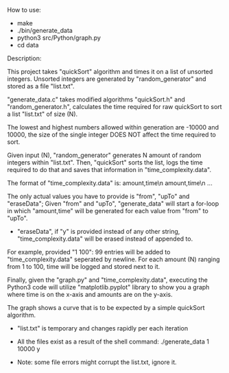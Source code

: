 How to use:
- make
- ./bin/generate_data
- python3 src/Python/graph.py
- cd data

Description:

This project takes "quickSort" algorithm and times it on a list of unsorted integers.
Unsorted integers are generated by "random_generator" and stored as a file "list.txt".

"generate_data.c" takes modified algorithms "quickSort.h" and "random_generator.h",
calculates the time required for raw quickSort to sort a list "list.txt" of size (N).

The lowest and highest numbers allowed within generation are -10000 and 10000,
the size of the single integer DOES NOT affect the time required to sort.


Given input (N), "random_generator" generates N amount of random integers within "list.txt".
Then, "quickSort" sorts the list, logs the time required to do that and saves that
information in "time_complexity.data".

The format of "time_complexity.data" is:
amount,time\n
amount,time\n
...

The only actual values you have to provide is "from", "upTo" and "eraseData";
Given "from" and "upTo", "generate_data" will start a for-loop in which "amount,time" will
be generated for each value from "from" to "upTo".

- "eraseData", if "y" is provided instead of any other string, "time_complexity.data"
will be erased instead of appended to.

For example, provided "1 100":
99 entries will be added to "time_complexity.data" seperated by newline.
For each amount (N) ranging from 1 to 100, time will be logged and stored next to it.

Finally,
given the "graph.py" and "time_complexity.data", executing the Python3 code will
utilize "matplotlib.pyplot" library to show you a graph where time is on the
x-axis and amounts are on the y-axis.

The graph shows a curve that is to be expected by a simple quickSort algorithm.

- "list.txt" is temporary and changes rapidly per each iteration
- All the files exist as a result of the shell command:
./generate_data 1 10000 y


- Note: some file errors might corrupt the list.txt, ignore it.
